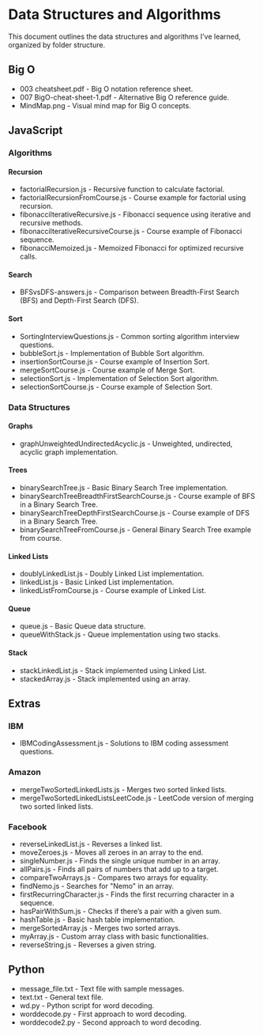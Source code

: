 # Data Structures and Algorithms

This document outlines the data structures and algorithms I've learned, organized by folder structure.

## Big O
- 003 cheatsheet.pdf - Big O notation reference sheet.
- 007 BigO-cheat-sheet-1.pdf - Alternative Big O reference guide.
- MindMap.png - Visual mind map for Big O concepts.

## JavaScript

### Algorithms

#### Recursion
- factorialRecursion.js - Recursive function to calculate factorial.
- factorialRecursionFromCourse.js - Course example for factorial using recursion.
- fibonacciIterativeRecursive.js - Fibonacci sequence using iterative and recursive methods.
- fibonacciIterativeRecursiveCourse.js - Course example of Fibonacci sequence.
- fibonacciMemoized.js - Memoized Fibonacci for optimized recursive calls.

#### Search
- BFSvsDFS-answers.js - Comparison between Breadth-First Search (BFS) and Depth-First Search (DFS).

#### Sort
- SortingInterviewQuestions.js - Common sorting algorithm interview questions.
- bubbleSort.js - Implementation of Bubble Sort algorithm.
- insertionSortCourse.js - Course example of Insertion Sort.
- mergeSortCourse.js - Course example of Merge Sort.
- selectionSort.js - Implementation of Selection Sort algorithm.
- selectionSortCourse.js - Course example of Selection Sort.

### Data Structures

#### Graphs
- graphUnweightedUndirectedAcyclic.js - Unweighted, undirected, acyclic graph implementation.

#### Trees
- binarySearchTree.js - Basic Binary Search Tree implementation.
- binarySearchTreeBreadthFirstSearchCourse.js - Course example of BFS in a Binary Search Tree.
- binarySearchTreeDepthFirstSearchCourse.js - Course example of DFS in a Binary Search Tree.
- binarySearchTreeFromCourse.js - General Binary Search Tree example from course.

#### Linked Lists
- doublyLinkedList.js - Doubly Linked List implementation.
- linkedList.js - Basic Linked List implementation.
- linkedListFromCourse.js - Course example of Linked List.

#### Queue
- queue.js - Basic Queue data structure.
- queueWithStack.js - Queue implementation using two stacks.

#### Stack
- stackLinkedList.js - Stack implemented using Linked List.
- stackedArray.js - Stack implemented using an array.

## Extras

### IBM
- IBMCodingAssessment.js - Solutions to IBM coding assessment questions.

### Amazon
- mergeTwoSortedLinkedLists.js - Merges two sorted linked lists.
- mergeTwoSortedLinkedListsLeetCode.js - LeetCode version of merging two sorted linked lists.

### Facebook
- reverseLinkedList.js - Reverses a linked list.
- moveZeroes.js - Moves all zeroes in an array to the end.
- singleNumber.js - Finds the single unique number in an array.
- allPairs.js - Finds all pairs of numbers that add up to a target.
- compareTwoArrays.js - Compares two arrays for equality.
- findNemo.js - Searches for "Nemo" in an array.
- firstRecurringCharacter.js - Finds the first recurring character in a sequence.
- hasPairWithSum.js - Checks if there’s a pair with a given sum.
- hashTable.js - Basic hash table implementation.
- mergeSortedArray.js - Merges two sorted arrays.
- myArray.js - Custom array class with basic functionalities.
- reverseString.js - Reverses a given string.

## Python
- message_file.txt - Text file with sample messages.
- text.txt - General text file.
- wd.py - Python script for word decoding.
- worddecode.py - First approach to word decoding.
- worddecode2.py - Second approach to word decoding.
